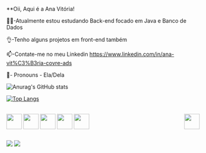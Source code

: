 **Oii, Aqui é a Ana Vitória! 

👩‍💻-Atualmente estou estudando Back-end focado em Java e Banco de Dados 

👌-Tenho alguns projetos em front-end também 

📫-Contate-me no meu Linkedin https://www.linkedin.com/in/ana-vit%C3%B3ria-covre-ads

👩- Pronouns - Ela/Dela

![Anurag's GitHub stats](https://github-readme-stats.vercel.app/api?username=anaCovre003&show_icons=true&theme=radical)

[![Top Langs](https://github-readme-stats.vercel.app/api/top-langs/?username=anaCovre003&size_weight=0.5&count_weight=0.5)](https://github.com/anuraghazra/github-readme-stats)

 
          
<div style="display:inline_block"><br>
<img align="center" alt="" heigth="30" width="40" src="https://cdn.jsdelivr.net/gh/devicons/devicon/icons/css3/css3-original-wordmark.svg" />
<img align="center" alt="" heigth="30" width="40" src="https://cdn.jsdelivr.net/gh/devicons/devicon/icons/javascript/javascript-original.svg" />
<img align="center" alt="" heigth="30" width="40" src="https://cdn.jsdelivr.net/gh/devicons/devicon/icons/html5/html5-original.svg" />
<img align="center" alt="" heigth="30" width="40" src="https://cdn.jsdelivr.net/gh/devicons/devicon/icons/vscode/vscode-original-wordmark.svg" />
<img align="center" alt="" heigth="30" width="40" src="https://cdn.jsdelivr.net/gh/devicons/devicon/icons/java/java-original.svg" />
<img align="right" alt="" heigth="30" width="40" src= />
</div>


  ##
  
  
<div>
<a href="https://www.linkedin.com/in/ana-vit%C3%B3ria-covre-ads" target="_blank"><img src="https://img.shields.io/badge/LinkedIn-0077B5?style=for-the-badge&logo=linkedin&logoColor=white" target="_blank"></a>
<a href=https://mail.google.com/mail/u/0/?ogbl#inbox target="_blank"><img src="https://img.shields.io/badge/Gmail-D14836?style=for-the-badge&logo=gmail&logoColor=white" target="_blank"></a>

</div>
          
          
          

